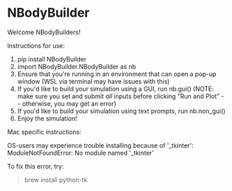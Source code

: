 # NBodyBuilder

Welcome NBodyBuilders!

Instructions for use:

1) pip install NBodyBuilder
3) import NBodyBuilder.NBodyBuilder as nb
4) Ensure that you're running in an environment that can open a pop-up window (WSL via terminal may have issues with this)
5) If you'd like to build your simulation using a GUI, run nb.gui()
   (NOTE: make sure you set and submit *all* inputs before clicking "Run and Plot" -- otherwise, you may get an error)
4) If you'd like to build your simulation using text prompts, run nb.non_gui()
5) Enjoy the simulation!

Mac specific instructions:

OS-users may experience trouble installing because of '_tkinter':
ModuleNotFoundError: No module named '_tkinter'

To fix this error, try:
> brew install python-tk


